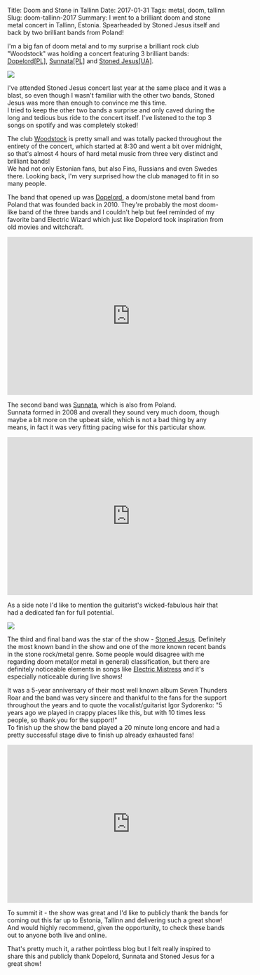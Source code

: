 Title: Doom and Stone in Tallinn
Date: 2017-01-31
Tags: metal, doom, tallinn
Slug: doom-tallinn-2017
Summary: I went to a brilliant doom and stone metal concert in Tallinn, Estonia. Spearheaded by Stoned Jesus itself and back by two brilliant bands from Poland! 

I'm a big fan of doom metal and to my surprise a brilliant rock club "Woodstock" was holding a concert featuring 3 brilliant bands: [Dopelord[PL]][dopelord], [Sunnata[PL]][sunnata] and [Stoned Jesus[UA]][stoned_jesus].

<img class="img-center standard-size" src="{filename}/images/doom-tallinn.png">
</img>

I've attended Stoned Jesus concert last year at the same place and it was a blast, so even though I wasn't familiar with the other two bands, Stoned Jesus was more than enough to convince me this time.  
I tried to keep the other two bands a surprise and only caved during the long and tedious bus ride to the concert itself. I've listened to the top 3 songs on spotify and was completely stoked! 

The club [Woodstock][woodstock] is pretty small and was totally packed throughout the entirety of the concert, which started at 8:30 and went a bit over midnight, so that's almost 4 hours of hard metal music from three very distinct and brilliant bands!   
We had not only Estonian fans, but also Fins, Russians and even Swedes there. Looking back, I'm very surprised how the club managed to fit in so many people.

The band that opened up was [Dopelord][dopelord], a doom/stone metal band from Poland that was founded back in 2010. They're probably the most doom-like band of the three bands and I couldn't help but feel reminded of my favorite band Electric Wizard which just like Dopelord took inspiration from old movies and witchcraft.

<iframe class='img-center' width="560" height="360" src="https://www.youtube.com/embed/cLyN2EKqbks" frameborder="0" allowfullscreen title="favorite song of the show"></iframe>

The second band was [Sunnata][sunnata], which is also from Poland.  
Sunnata formed in 2008 and overall they sound very much doom, though maybe a bit more on the upbeat side, which is not a bad thing by any means, in fact it was very fitting pacing wise for this particular show. 

<iframe class='img-center' width="560" height="360" src="https://www.youtube.com/embed/DoEIzJaFA1c" frameborder="0" allowfullscreen title="Favorite sunnatra song"></iframe>

As a side note I'd like to mention the guitarist's wicked-fabulous hair that had a dedicated fan for full potential. 

<img class="img-center standard-size" src="{filename}/images/sunnata_hair.jpg">

The third and final band was the star of the show - [Stoned Jesus][stoned_jesus]. Definitely the most known band in the show and one of the more known recent bands in the stone rock/metal genre. Some people would disagree with me regarding doom metal(or metal in general) classification, but there are definitely noticeable elements in songs like [Electric Mistress](https://youtu.be/kKAWz4bIeLg?t=286) and it's especially noticeable during live shows!  

It was a 5-year anniversary of their most well known album Seven Thunders Roar and the band was very sincere and thankful to the fans for the support throughout the years and to quote the vocalist/guitarist Igor Sydorenko: "5 years ago we played in crappy places like this, but with 10 times less people, so thank you for the support!"  
To finish up the show the band played a 20 minute long encore and had a pretty successful stage dive to finish up already exhausted fans!

<iframe class='img-center' width="560" height="360" src="https://www.youtube.com/embed/iW1jxJ6ISks" frameborder="0" allowfullscreen title="I'm the mountain!"></iframe>

To summit it - the show was great and I'd like to publicly thank the bands for coming out this far up to Estonia, Tallinn and delivering such a great show! And would highly recommend, given the opportunity, to check these bands out to anyone both live and online.  

That's pretty much it, a rather pointless blog but I felt really inspired to share this and publicly thank Dopelord, Sunnata and Stoned Jesus for a great show!


[dopelord]: https://dopelord.bandcamp.com/
[sunnata]: https://sunnataofficial.bandcamp.com/
[stoned_jesus]: https://stonedjesus.bandcamp.com/
[woodstock]: http://www.rockstars.ee/?s=woodstock

